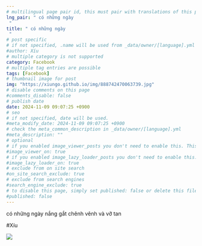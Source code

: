 ```yaml
---
# multilingual page pair id, this must pair with translations of this page. (This name must be unique)
lng_pair: " có những ngày
 "
title: " có những ngày
 "
# post specific
# if not specified, .name will be used from _data/owner/[language].yml
#author: Xíu
# multiple category is not supported
category: Facebook
# multiple tag entries are possible
tags: [Facebook]
# thumbnail image for post
img: "https://xiungo.github.io/img/888742470063739.jpg"
# disable comments on this page
#comments_disable: false
# publish date
date: 2024-11-09 09:07:25 +0900
# seo
# if not specified, date will be used.
#meta_modify_date: 2024-11-09 09:07:25 +0900
# check the meta_common_description in _data/owner/[language].yml
#meta_description: ""
# optional
# if you enabled image_viewer_posts you don't need to enable this. This is only if image_viewer_posts = false
#image_viewer_on: true
# if you enabled image_lazy_loader_posts you don't need to enable this. This is only if image_lazy_loader_posts = false
#image_lazy_loader_on: true
# exclude from on site search
#on_site_search_exclude: true
# exclude from search engines
#search_engine_exclude: true
# to disable this page, simply set published: false or delete this file
#published: false
---
```

có những ngày
nắng gắt
chênh vênh
và vỡ tan

#Xíu
<!-- outline-end -->
<img src= "https://xiungo.github.io/img/888742470063739.jpg">